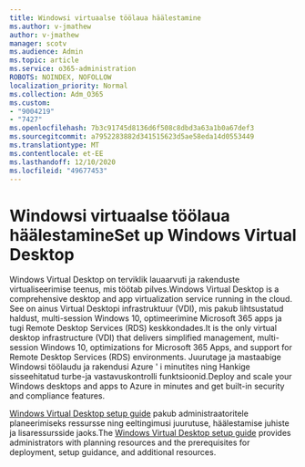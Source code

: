 ```yaml
---
title: Windowsi virtuaalse töölaua häälestamine
ms.author: v-jmathew
author: v-jmathew
manager: scotv
ms.audience: Admin
ms.topic: article
ms.service: o365-administration
ROBOTS: NOINDEX, NOFOLLOW
localization_priority: Normal
ms.collection: Adm_O365
ms.custom:
- "9004219"
- "7427"
ms.openlocfilehash: 7b3c91745d8136d6f508c8dbd3a63a1b0a67def3
ms.sourcegitcommit: a7952283882d341515623d5ae58eda14d0553449
ms.translationtype: MT
ms.contentlocale: et-EE
ms.lasthandoff: 12/10/2020
ms.locfileid: "49677453"
---
```

# <a name="set-up-windows-virtual-desktop"></a><span data-ttu-id="b7775-102">Windowsi virtuaalse töölaua häälestamine</span><span class="sxs-lookup"><span data-stu-id="b7775-102">Set up Windows Virtual Desktop</span></span>

<span data-ttu-id="b7775-103">Windows Virtual Desktop on terviklik lauaarvuti ja rakenduste virtualiseerimise teenus, mis töötab pilves.</span><span class="sxs-lookup"><span data-stu-id="b7775-103">Windows Virtual Desktop is a comprehensive desktop and app virtualization service running in the cloud.</span></span> <span data-ttu-id="b7775-104">See on ainus Virtual Desktopi infrastruktuur (VDI), mis pakub lihtsustatud haldust, multi-session Windows 10, optimeerimine Microsoft 365 apps ja tugi Remote Desktop Services (RDS) keskkondades.</span><span class="sxs-lookup"><span data-stu-id="b7775-104">It is the only virtual desktop infrastructure (VDI) that delivers simplified management, multi-session Windows 10, optimizations for Microsoft 365 Apps, and support for Remote Desktop Services (RDS) environments.</span></span> <span data-ttu-id="b7775-105">Juurutage ja mastaabige Windowsi töölaudu ja rakendusi Azure ' i minutites ning Hankige sisseehitatud turbe-ja vastavuskontrolli funktsioonid.</span><span class="sxs-lookup"><span data-stu-id="b7775-105">Deploy and scale your Windows desktops and apps to Azure in minutes and get built-in security and compliance features.</span></span>

<span data-ttu-id="b7775-106">[Windows Virtual Desktop setup guide](https://go.microsoft.com/fwlink/?linkid=2146236) pakub administraatoritele planeerimiseks ressursse ning eeltingimusi juurutuse, häälestamise juhiste ja lisaressursside jaoks.</span><span class="sxs-lookup"><span data-stu-id="b7775-106">The [Windows Virtual Desktop setup guide](https://go.microsoft.com/fwlink/?linkid=2146236) provides administrators with planning resources and the prerequisites for deployment, setup guidance, and additional resources.</span></span>
